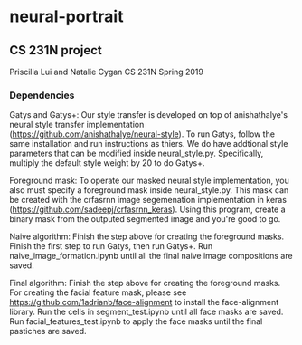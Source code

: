  # neural-portrait
CS 231N project
---------------
Priscilla Lui and Natalie Cygan
CS 231N Spring 2019

### Dependencies

Gatys and Gatys+:
Our style transfer is developed on top of anishathalye's neural style transfer implementation (https://github.com/anishathalye/neural-style). To run Gatys, follow the same installation and run instructions as thiers. We do have addtional style parameters that can be modified inside neural_style.py. Specifically, multiply the default style weight by 20 to do Gatys+.

Foreground mask:
To operate our masked neural style implementation, you also must specify a foreground mask inside neural_style.py. This mask can be created with the crfasrnn image segemenation implementation in keras (https://github.com/sadeepj/crfasrnn_keras). Using this program, create a binary mask from the outputed segmented image and you're good to go.

Naive algorithm:
Finish the step above for creating the foreground masks. Finish the first step to run Gatys, then run Gatys+. Run naive_image_formation.ipynb until all the final naive image compositions are saved.

Final algorithm:
Finish the step above for creating the foreground masks. For creating the facial feature mask, please see https://github.com/1adrianb/face-alignment to install the face-alignment library. Run the cells in segment_test.ipynb until all face masks are saved. Run facial_features_test.ipynb to apply the face masks until the final pastiches are saved.




